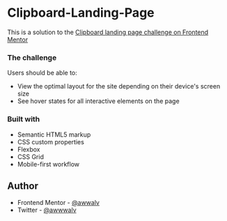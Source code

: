 # Clipboard-Landing-Page
This is a solution to the [Clipboard landing page challenge on Frontend Mentor](https://www.frontendmentor.io/challenges/clipboard-landing-page-5cc9bccd6c4c91111378ecb9)
### The challenge

Users should be able to:

- View the optimal layout for the site depending on their device's screen size
- See hover states for all interactive elements on the page
### Built with

- Semantic HTML5 markup
- CSS custom properties
- Flexbox
- CSS Grid
- Mobile-first workflow

## Author


- Frontend Mentor - [@awwalv](https://www.frontendmentor.io/profile/awwalv)
- Twitter - [@awwwalv](https://www.twitter.com/awwwalv)
